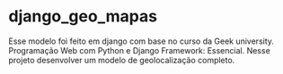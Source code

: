 # django_geo_mapas 
 
<p>Esse modelo foi feito em django com base no curso da Geek university. Programação Web com Python e Django Framework: Essencial. Nesse projeto desenvolver um modelo de geolocalização completo.</p>
    
